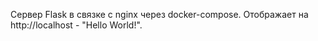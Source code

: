Сервер Flask в связке с nginx через docker-compose. 
Отображает на http://localhost - "Hello World!".
